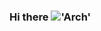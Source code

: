 ### Hi there !['Arch'](https://icons.iconarchive.com/icons/papirus-team/papirus-apps/48/distributor-logo-archlinux-icon.png)
